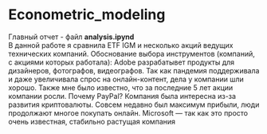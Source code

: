 # Econometric_modeling
Главный отчет - файл **analysis.ipynd**  
В данной работе я сравнила ETF IGM и несколько акций ведущих технических компаний.
Обоснование выбора инструментов (компаний, с акциями которых работала): Adobe разрабатывет продукты для дизайнеров, фотографов, видеографов. 
Так как пандемия поддерживала и даже увеличивала спрос на онлайн-контент, дела у компании шли хорошо. 
Также мне было известно, что за последние 5 лет акции компании росли.
Почему PayPal? Компания была интересна из-за развития криптовалюты. Совсем недавно был максимум прибыли, люди продолжают многое покупать онлайн.
Microsoft — так как это просто очень известная, стабильно растущая компания
